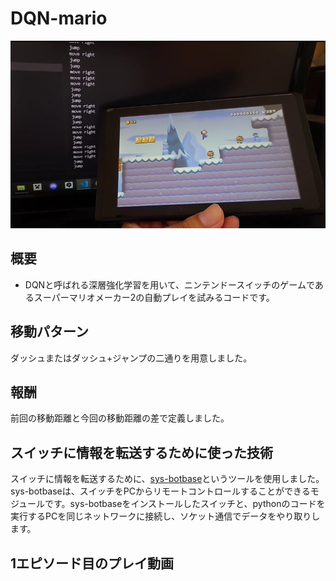 # DQN-mario
<p align="center"> 
  <img src="dqn-mario.png" alt="mario" width="504px" height="300px">
</p>

## 概要
- DQNと呼ばれる深層強化学習を用いて、ニンテンドースイッチのゲームであるスーパーマリオメーカー2の自動プレイを試みるコードです。

## 移動パターン
ダッシュまたはダッシュ+ジャンプの二通りを用意しました。

## 報酬
前回の移動距離と今回の移動距離の差で定義しました。

## スイッチに情報を転送するために使った技術
スイッチに情報を転送するために、[sys-botbase](https://github.com/olliz0r/sys-botbase)というツールを使用しました。sys-botbaseは、スイッチをPCからリモートコントロールすることができるモジュールです。sys-botbaseをインストールしたスイッチと、pythonのコードを実行するPCを同じネットワークに接続し、ソケット通信でデータをやり取りします。

## 1エピソード目のプレイ動画
